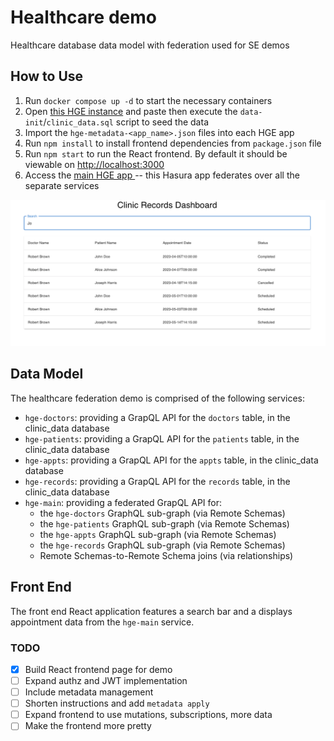 # Healthcare demo
Healthcare database data model with federation used for SE demos

## How to Use
1. Run `docker compose up -d` to start the necessary containers
2. Open [this HGE instance](http://localhost:8021/console/data/sql) and paste then execute the `data-init`/`clinic_data.sql` script to seed the data
3. Import the `hge-metadata-<app_name>.json` files into each HGE app
4. Run `npm install` to install frontend dependencies from `package.json` file
5. Run `npm start` to run the React frontend. By default it should be viewable on [http://localhost:3000](http://localhost:3000)
6. Access the [main HGE app ](http://localhost:8020/console`) -- this Hasura app federates over all the separate services

![screenshot](frontend/healthcare-dashboard/public/dashboard_screenshot.png)

## Data Model
The healthcare federation demo is comprised of the following services:
- `hge-doctors`: providing a GrapQL API for the `doctors` table, in the clinic_data database
- `hge-patients`: providing a GrapQL API for the `patients` table, in the clinic_data database
- `hge-appts`: providing a GrapQL API for the `appts` table, in the clinic_data database
- `hge-records`: providing a GrapQL API for the `records` table, in the clinic_data database
- `hge-main`: providing a federated GrapQL API for:
    - the `hge-doctors` GraphQL sub-graph (via Remote Schemas)
    - the `hge-patients` GraphQL sub-graph (via Remote Schemas)
    - the `hge-appts` GraphQL sub-graph (via Remote Schemas)
    - the `hge-records` GraphQL sub-graph (via Remote Schemas)
    - Remote Schemas-to-Remote Schema joins (via relationships)

## Front End
The front end React application features a search bar and a displays appointment
data from the `hge-main` service.

### TODO
- [x] Build React frontend page for demo
- [ ] Expand authz and JWT implementation
- [ ] Include metadata management
- [ ] Shorten instructions and add `metadata apply`
- [ ] Expand frontend to use mutations, subscriptions, more data
- [ ] Make the frontend more pretty